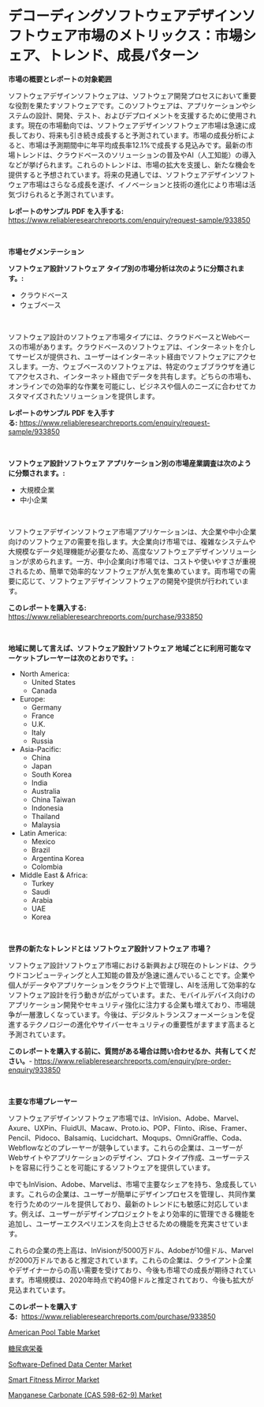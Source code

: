 <p><h1>デコーディングソフトウェアデザインソフトウェア市場のメトリックス：市場シェア、トレンド、成長パターン</h1></p><p><strong>市場の概要とレポートの対象範囲</strong></p>
<p><p>ソフトウェアデザインソフトウェアは、ソフトウェア開発プロセスにおいて重要な役割を果たすソフトウェアです。このソフトウェアは、アプリケーションやシステムの設計、開発、テスト、およびデプロイメントを支援するために使用されます。現在の市場動向では、ソフトウェアデザインソフトウェア市場は急速に成長しており、将来も引き続き成長すると予測されています。市場の成長分析によると、市場は予測期間中に年平均成長率12.1%で成長する見込みです。最新の市場トレンドは、クラウドベースのソリューションの普及やAI（人工知能）の導入などが挙げられます。これらのトレンドは、市場の拡大を支援し、新たな機会を提供すると予想されています。将来の見通しでは、ソフトウェアデザインソフトウェア市場はさらなる成長を遂げ、イノベーションと技術の進化により市場は活気づけられると予測されています。</p></p>
<p><strong>レポートのサンプル PDF を入手する:</strong> <a href="https://www.reliableresearchreports.com/enquiry/request-sample/933850">https://www.reliableresearchreports.com/enquiry/request-sample/933850</a></p>
<p>&nbsp;</p>
<p><strong>市場セグメンテーション</strong></p>
<p><strong>ソフトウェア設計ソフトウェア タイプ別の市場分析は次のように分類されます。:</strong></p>
<p><ul><li>クラウドベース</li><li>ウェブベース</li></ul></p>
<p>&nbsp;</p>
<p><p>ソフトウェア設計のソフトウェア市場タイプには、クラウドベースとWebベースの市場があります。クラウドベースのソフトウェアは、インターネットを介してサービスが提供され、ユーザーはインターネット経由でソフトウェアにアクセスします。一方、ウェブベースのソフトウェアは、特定のウェブブラウザを通じてアクセスされ、インターネット経由でデータを共有します。どちらの市場も、オンラインでの効率的な作業を可能にし、ビジネスや個人のニーズに合わせてカスタマイズされたソリューションを提供します。</p></p>
<p><strong>レポートのサンプル PDF を入手する:</strong>&nbsp;<a href="https://www.reliableresearchreports.com/enquiry/request-sample/933850">https://www.reliableresearchreports.com/enquiry/request-sample/933850</a></p>
<p>&nbsp;</p>
<p><strong> ソフトウェア設計ソフトウェア アプリケーション別の市場産業調査は次のように分類されます。:</strong></p>
<p><ul><li>大規模企業</li><li>中小企業</li></ul></p>
<p>&nbsp;</p>
<p><p>ソフトウェアデザインソフトウェア市場アプリケーションは、大企業や中小企業向けのソフトウェアの需要を指します。大企業向け市場では、複雑なシステムや大規模なデータ処理機能が必要なため、高度なソフトウェアデザインソリューションが求められます。一方、中小企業向け市場では、コストや使いやすさが重視されるため、簡単で効率的なソフトウェアが人気を集めています。両市場での需要に応じて、ソフトウェアデザインソフトウェアの開発や提供が行われています。</p></p>
<p><strong>このレポートを購入する:</strong>&nbsp; <a href="https://www.reliableresearchreports.com/purchase/933850">https://www.reliableresearchreports.com/purchase/933850</a></p>
<p>&nbsp;</p>
<p><strong>地域に関して言えば、ソフトウェア設計ソフトウェア 地域ごとに利用可能なマーケットプレーヤーは次のとおりです。:</strong></p>
<p><ul>
    <li>
        North America:
        <ul>
            <li>United States</li>
            <li>Canada</li>
        </ul>
    </li>
    <li>
        Europe:
        <ul>
            <li>Germany</li>
            <li>France</li>
            <li>U.K.</li>
            <li>Italy</li>
            <li>Russia</li>
        </ul>
    </li>
    <li>
        Asia-Pacific:
        <ul>
            <li>China</li>
            <li>Japan</li>
            <li>South Korea</li>
            <li>India</li>
            <li>Australia</li>
            <li>China Taiwan</li>
            <li>Indonesia</li>
            <li>Thailand</li>
            <li>Malaysia</li>
        </ul>
    </li>
    <li>
        Latin America:
        <ul>
            <li>Mexico</li>
            <li>Brazil</li>
            <li>Argentina Korea</li>
            <li>Colombia</li>
        </ul>
    </li>
    <li>
        Middle East & Africa:
        <ul>
            <li>Turkey</li>
            <li>Saudi</li>
            <li>Arabia</li>
            <li>UAE</li>
            <li>Korea</li>
        </ul>
    </li>
    </ul></p>
<p>&nbsp;</p>
<p><strong>世界の新たなトレンドとは ソフトウェア設計ソフトウェア 市場？</strong></p>
<p><p>ソフトウェア設計ソフトウェア市場における新興および現在のトレンドは、クラウドコンピューティングと人工知能の普及が急速に進んでいることです。企業や個人がデータやアプリケーションをクラウド上で管理し、AIを活用して効率的なソフトウェア設計を行う動きが広がっています。また、モバイルデバイス向けのアプリケーション開発やセキュリティ強化に注力する企業も増えており、市場競争が一層激しくなっています。今後は、デジタルトランスフォーメーションを促進するテクノロジーの進化やサイバーセキュリティの重要性がますます高まると予測されています。</p></p>
<p><strong>このレポートを購入する前に、質問がある場合は問い合わせるか、共有してください。</strong>- <a href="https://www.reliableresearchreports.com/enquiry/pre-order-enquiry/933850">https://www.reliableresearchreports.com/enquiry/pre-order-enquiry/933850</a></p>
<p>&nbsp;</p>
<p><strong>主要な市場プレーヤー</strong></p>
<p><p>ソフトウェアデザインソフトウェア市場では、InVision、Adobe、Marvel、Axure、UXPin、FluidUI、Macaw、Proto.io、POP、Flinto、iRise、Framer、Pencil、Pidoco、Balsamiq、Lucidchart、Moqups、OmniGraffle、Coda、Webflowなどのプレーヤーが競争しています。これらの企業は、ユーザーがWebサイトやアプリケーションのデザイン、プロトタイプ作成、ユーザーテストを容易に行うことを可能にするソフトウェアを提供しています。</p><p>中でもInVision、Adobe、Marvelは、市場で主要なシェアを持ち、急成長しています。これらの企業は、ユーザーが簡単にデザインプロセスを管理し、共同作業を行うためのツールを提供しており、最新のトレンドにも敏感に対応しています。例えば、ユーザーがデザインプロジェクトをより効率的に管理できる機能を追加し、ユーザーエクスペリエンスを向上させるための機能を充実させています。</p><p>これらの企業の売上高は、InVisionが5000万ドル、Adobeが10億ドル、Marvelが2000万ドルであると推定されています。これらの企業は、クライアント企業やデザイナーからの高い需要を受けており、今後も市場での成長が期待されています。市場規模は、2020年時点で約40億ドルと推定されており、今後も拡大が見込まれています。</p></p>
<p><strong>このレポートを購入する:</strong>&nbsp;&nbsp;<a href="https://www.reliableresearchreports.com/purchase/933850">https://www.reliableresearchreports.com/purchase/933850</a></p>
<p><p><a href="https://view.publitas.com/reportprime-1/american-pool-table-market-research-report-provides-critical-insights-that-can-help-shape-business-development-and-investment-strategies/">American Pool Table Market</a></p><p><a href="https://github.com/mohamedbakry57/Market-Research-Report-List-2/blob/main/3142756184143.md">糖尿病栄養</a></p><p><a href="https://github.com/JameTravis/Market-Research-Report-List-3/blob/main/software-defined-data-center-market.md">Software-Defined Data Center Market</a></p><p><a href="https://view.publitas.com/reportprime-1/smart-fitness-mirror-market-growth-market-trends-covid-19-impact-and-forecasts-for-period-from-2024-2031/">Smart Fitness Mirror Market</a></p><p><a href="https://frill-swim-3cd.notion.site/Manganese-Carbonate-CAS-598-62-9-Market-Centers-on-Aspects-such-as-Market-Growth-Market-Share-Ma-fffe6c13d6f1431089650dd84e38836a">Manganese Carbonate (CAS 598-62-9) Market</a></p></p>